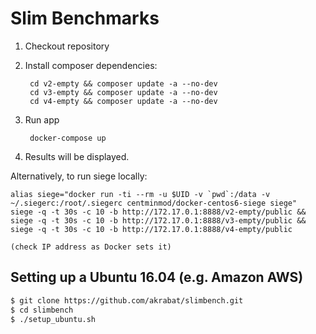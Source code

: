 # Slim Benchmarks

1. Checkout repository

2. Install composer dependencies:

        cd v2-empty && composer update -a --no-dev
        cd v3-empty && composer update -a --no-dev
        cd v4-empty && composer update -a --no-dev

3. Run app

        docker-compose up

4. Results will be displayed.


Alternatively, to run siege locally:

    alias siege="docker run -ti --rm -u $UID -v `pwd`:/data -v ~/.siegerc:/root/.siegerc centminmod/docker-centos6-siege siege"
    siege -q -t 30s -c 10 -b http://172.17.0.1:8888/v2-empty/public && siege -q -t 30s -c 10 -b http://172.17.0.1:8888/v3-empty/public && siege -q -t 30s -c 10 -b http://172.17.0.1:8888/v4-empty/public

    (check IP address as Docker sets it)



## Setting up a Ubuntu 16.04 (e.g. Amazon AWS)


```bash
$ git clone https://github.com/akrabat/slimbench.git
$ cd slimbench
$ ./setup_ubuntu.sh

